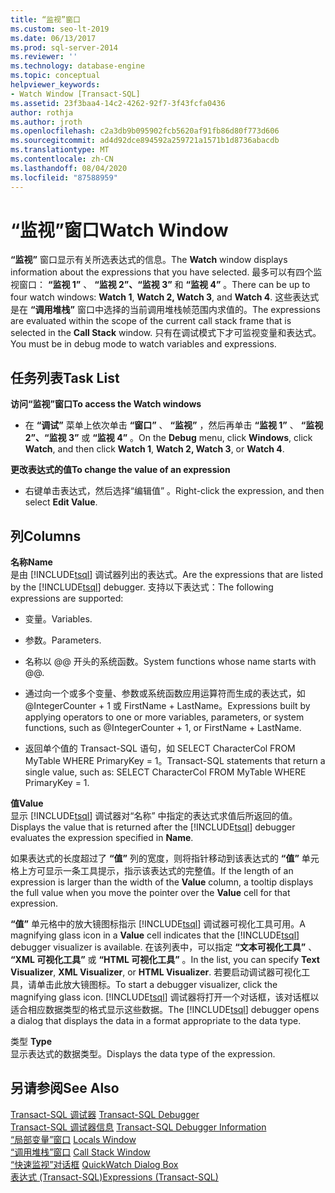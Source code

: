 ```yaml
---
title: “监视”窗口
ms.custom: seo-lt-2019
ms.date: 06/13/2017
ms.prod: sql-server-2014
ms.reviewer: ''
ms.technology: database-engine
ms.topic: conceptual
helpviewer_keywords:
- Watch Window [Transact-SQL]
ms.assetid: 23f3baa4-14c2-4262-92f7-3f43fcfa0436
author: rothja
ms.author: jroth
ms.openlocfilehash: c2a3db9b095902fcb5620af91fb86d80f773d606
ms.sourcegitcommit: ad4d92dce894592a259721a1571b1d8736abacdb
ms.translationtype: MT
ms.contentlocale: zh-CN
ms.lasthandoff: 08/04/2020
ms.locfileid: "87588959"
---
```

# <a name="watch-window"></a><span data-ttu-id="c505e-102">“监视”窗口</span><span class="sxs-lookup"><span data-stu-id="c505e-102">Watch Window</span></span>
  <span data-ttu-id="c505e-103">**“监视”** 窗口显示有关所选表达式的信息。</span><span class="sxs-lookup"><span data-stu-id="c505e-103">The **Watch** window displays information about the expressions that you have selected.</span></span> <span data-ttu-id="c505e-104">最多可以有四个监视窗口： **“监视 1”** 、 **“监视 2”、“监视 3”** 和 **“监视 4”** 。</span><span class="sxs-lookup"><span data-stu-id="c505e-104">There can be up to four watch windows: **Watch 1**, **Watch 2, Watch 3**, and **Watch 4**.</span></span> <span data-ttu-id="c505e-105">这些表达式是在 **“调用堆栈”** 窗口中选择的当前调用堆栈帧范围内求值的。</span><span class="sxs-lookup"><span data-stu-id="c505e-105">The expressions are evaluated within the scope of the current call stack frame that is selected in the **Call Stack** window.</span></span> <span data-ttu-id="c505e-106">只有在调试模式下才可监视变量和表达式。</span><span class="sxs-lookup"><span data-stu-id="c505e-106">You must be in debug mode to watch variables and expressions.</span></span>  
  
## <a name="task-list"></a><span data-ttu-id="c505e-107">任务列表</span><span class="sxs-lookup"><span data-stu-id="c505e-107">Task List</span></span>  
 <span data-ttu-id="c505e-108">**访问“监视”窗口**</span><span class="sxs-lookup"><span data-stu-id="c505e-108">**To access the Watch windows**</span></span>  
  
-   <span data-ttu-id="c505e-109">在 **“调试”** 菜单上依次单击 **“窗口”** 、 **“监视”** ，然后再单击 **“监视 1”** 、 **“监视 2”、“监视 3”** 或 **“监视 4”** 。</span><span class="sxs-lookup"><span data-stu-id="c505e-109">On the **Debug** menu, click **Windows**, click **Watch**, and then click **Watch 1**, **Watch 2, Watch 3**, or **Watch 4**.</span></span>  
  
 <span data-ttu-id="c505e-110">**更改表达式的值**</span><span class="sxs-lookup"><span data-stu-id="c505e-110">**To change the value of an expression**</span></span>  
  
-   <span data-ttu-id="c505e-111">右键单击表达式，然后选择“编辑值”  。</span><span class="sxs-lookup"><span data-stu-id="c505e-111">Right-click the expression, and then select **Edit Value**.</span></span>  
  
## <a name="columns"></a><span data-ttu-id="c505e-112">列</span><span class="sxs-lookup"><span data-stu-id="c505e-112">Columns</span></span>  
 <span data-ttu-id="c505e-113">**名称**</span><span class="sxs-lookup"><span data-stu-id="c505e-113">**Name**</span></span>  
 <span data-ttu-id="c505e-114">是由 [!INCLUDE[tsql](../../includes/tsql-md.md)] 调试器列出的表达式。</span><span class="sxs-lookup"><span data-stu-id="c505e-114">Are the expressions that are listed by the [!INCLUDE[tsql](../../includes/tsql-md.md)] debugger.</span></span> <span data-ttu-id="c505e-115">支持以下表达式：</span><span class="sxs-lookup"><span data-stu-id="c505e-115">The following expressions are supported:</span></span>  
  
-   <span data-ttu-id="c505e-116">变量。</span><span class="sxs-lookup"><span data-stu-id="c505e-116">Variables.</span></span>  
  
-   <span data-ttu-id="c505e-117">参数。</span><span class="sxs-lookup"><span data-stu-id="c505e-117">Parameters.</span></span>  
  
-   <span data-ttu-id="c505e-118">名称以 @@ 开头的系统函数。</span><span class="sxs-lookup"><span data-stu-id="c505e-118">System functions whose name starts with @@.</span></span>  
  
-   <span data-ttu-id="c505e-119">通过向一个或多个变量、参数或系统函数应用运算符而生成的表达式，如 @IntegerCounter + 1 或 FirstName + LastName。</span><span class="sxs-lookup"><span data-stu-id="c505e-119">Expressions built by applying operators to one or more variables, parameters, or system functions, such as @IntegerCounter + 1, or FirstName + LastName.</span></span>  
  
-   <span data-ttu-id="c505e-120">返回单个值的 Transact-SQL 语句，如 SELECT CharacterCol FROM MyTable WHERE PrimaryKey = 1。</span><span class="sxs-lookup"><span data-stu-id="c505e-120">Transact-SQL statements that return a single value, such as: SELECT CharacterCol FROM MyTable WHERE PrimaryKey = 1.</span></span>  
  
 <span data-ttu-id="c505e-121">**值**</span><span class="sxs-lookup"><span data-stu-id="c505e-121">**Value**</span></span>  
 <span data-ttu-id="c505e-122">显示 [!INCLUDE[tsql](../../includes/tsql-md.md)] 调试器对“名称”  中指定的表达式求值后所返回的值。</span><span class="sxs-lookup"><span data-stu-id="c505e-122">Displays the value that is returned after the [!INCLUDE[tsql](../../includes/tsql-md.md)] debugger evaluates the expression specified in **Name**.</span></span>  
  
 <span data-ttu-id="c505e-123">如果表达式的长度超过了 **“值”** 列的宽度，则将指针移动到该表达式的 **“值”** 单元格上方可显示一条工具提示，指示该表达式的完整值。</span><span class="sxs-lookup"><span data-stu-id="c505e-123">If the length of an expression is larger than the width of the **Value** column, a tooltip displays the full value when you move the pointer over the **Value** cell for that expression.</span></span>  
  
 <span data-ttu-id="c505e-124">**“值”** 单元格中的放大镜图标指示 [!INCLUDE[tsql](../../includes/tsql-md.md)] 调试器可视化工具可用。</span><span class="sxs-lookup"><span data-stu-id="c505e-124">A magnifying glass icon in a **Value** cell indicates that the [!INCLUDE[tsql](../../includes/tsql-md.md)] debugger visualizer is available.</span></span> <span data-ttu-id="c505e-125">在该列表中，可以指定 **“文本可视化工具”** 、 **“XML 可视化工具”** 或 **“HTML 可视化工具”** 。</span><span class="sxs-lookup"><span data-stu-id="c505e-125">In the list, you can specify **Text Visualizer**, **XML Visualizer**, or **HTML Visualizer**.</span></span> <span data-ttu-id="c505e-126">若要启动调试器可视化工具，请单击此放大镜图标。</span><span class="sxs-lookup"><span data-stu-id="c505e-126">To start a debugger visualizer, click the magnifying glass icon.</span></span> <span data-ttu-id="c505e-127">[!INCLUDE[tsql](../../includes/tsql-md.md)] 调试器将打开一个对话框，该对话框以适合相应数据类型的格式显示这些数据。</span><span class="sxs-lookup"><span data-stu-id="c505e-127">The [!INCLUDE[tsql](../../includes/tsql-md.md)] debugger opens a dialog that displays the data in a format appropriate to the data type.</span></span>  
  
 <span data-ttu-id="c505e-128">类型 </span><span class="sxs-lookup"><span data-stu-id="c505e-128">**Type**</span></span>  
 <span data-ttu-id="c505e-129">显示表达式的数据类型。</span><span class="sxs-lookup"><span data-stu-id="c505e-129">Displays the data type of the expression.</span></span>  
  
## <a name="see-also"></a><span data-ttu-id="c505e-130">另请参阅</span><span class="sxs-lookup"><span data-stu-id="c505e-130">See Also</span></span>  
 <span data-ttu-id="c505e-131">[Transact-SQL 调试器](transact-sql-debugger.md) </span><span class="sxs-lookup"><span data-stu-id="c505e-131">[Transact-SQL Debugger](transact-sql-debugger.md) </span></span>  
 <span data-ttu-id="c505e-132">[Transact-SQL 调试器信息](transact-sql-debugger-information.md) </span><span class="sxs-lookup"><span data-stu-id="c505e-132">[Transact-SQL Debugger Information](transact-sql-debugger-information.md) </span></span>  
 <span data-ttu-id="c505e-133">[“局部变量”窗口](transact-sql-debugger-locals-window.md) </span><span class="sxs-lookup"><span data-stu-id="c505e-133">[Locals Window](transact-sql-debugger-locals-window.md) </span></span>  
 <span data-ttu-id="c505e-134">[“调用堆栈”窗口](transact-sql-debugger-call-stack-window.md) </span><span class="sxs-lookup"><span data-stu-id="c505e-134">[Call Stack Window](transact-sql-debugger-call-stack-window.md) </span></span>  
 <span data-ttu-id="c505e-135">[“快速监视”对话框](transact-sql-debugger-quickwatch-dialog-box.md) </span><span class="sxs-lookup"><span data-stu-id="c505e-135">[QuickWatch Dialog Box](transact-sql-debugger-quickwatch-dialog-box.md) </span></span>  
 [<span data-ttu-id="c505e-136">表达式 (Transact-SQL)</span><span class="sxs-lookup"><span data-stu-id="c505e-136">Expressions &#40;Transact-SQL&#41;</span></span>](/sql/t-sql/language-elements/expressions-transact-sql)  
